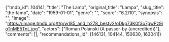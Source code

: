 {"tmdb_id": 104141, "title": "The Lamp", "original_title": "Lampa", "slug_title": "the-lamp", "date": "1959-01-01", "genre": "", "score": "6.2/10", "synopsis": "", "image": "https://image.tmdb.org/t/p/w185_and_h278_bestv2/oDkp73K0f3o7gwPz9ioTnME5TnL.jpg", "actors": ["Roman Polanski (A passer-by (uncredited))"], "comments": [], "recommandations_id": [146131, 104144, 150630, 163041]}